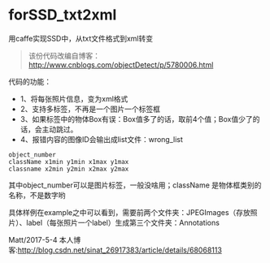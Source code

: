 # forSSD_txt2xml

用caffe实现SSD中，从txt文件格式到xml转变


> 该份代码改编自博客：http://www.cnblogs.com/objectDetect/p/5780006.html


代码的功能：
 - 1、将每张照片信息，变为xml格式
 - 2、支持多标签，不再是一个图片一个标签框
 - 3、如果标签中的物体Box有误：Box值多了的话，取前4个值；Box值少了的话，会主动跳过。
 - 4、报错内容的图像ID会输出成list文件：wrong_list

```
object_number
className x1min y1min x1max y1max
classname x2min y2min x2max y2max
```
其中object_number可以是图片标签，一般没啥用；className 是物体框类别的名称，不是数字哟

具体样例在example之中可以看到，需要前两个文件夹：JPEGImages（存放照片）、label（每张照片一个label）生成第三个文件夹：Annotations

Matt/2017-5-4
本人博客:http://blog.csdn.net/sinat_26917383/article/details/68068113

